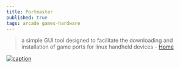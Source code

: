 ```yaml
---
title: Portmaster
published: true
tags: arcade games-hardware
---
```

> a simple GUI tool designed to facilitate the downloading and installation of game ports for linux handheld devices - [Home](https://portmaster.games/index.html)

[![caption](https://raw.githubusercontent.com/PortsMaster/PortMaster-Website/main/content/images/themes.gif)](https://portmaster.games/index.html)